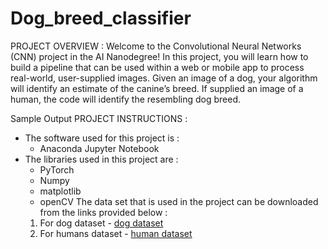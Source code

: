 # Dog_breed_classifier
PROJECT OVERVIEW :
Welcome to the Convolutional Neural Networks (CNN) project in the AI Nanodegree! In this project, you will learn how to build a pipeline that can be used within a web or mobile app to process real-world, user-supplied images. Given an image of a dog, your algorithm will identify an estimate of the canine’s breed. If supplied an image of a human, the code will identify the resembling dog breed.

Sample Output
PROJECT INSTRUCTIONS :
- The software used for this project is :
  - Anaconda Jupyter Notebook
- The libraries used in this project are :
  - PyTorch
  - Numpy
  - matplotlib
  - openCV
The data set that is used in the project can be downloaded from the links provided below :
  1. For dog dataset -  [dog dataset](https://s3-us-west-1.amazonaws.com/udacity-aind/dog-project/dogImages.zip)
  2. For humans dataset -  [human dataset](http://vis-www.cs.umass.edu/lfw/lfw.tgz)
